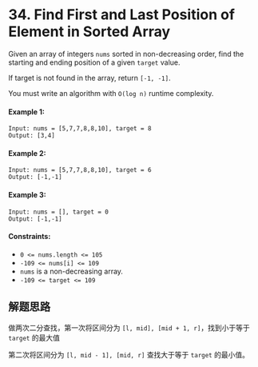 # 34. Find First and Last Position of Element in Sorted Array

Given an array of integers `nums` sorted in non-decreasing order, find the starting and ending position of a given `target` value.

If target is not found in the array, return `[-1, -1]`.

You must write an algorithm with `O(log n)` runtime complexity.

 

#### Example 1:

```
Input: nums = [5,7,7,8,8,10], target = 8
Output: [3,4]
```

#### Example 2:

```
Input: nums = [5,7,7,8,8,10], target = 6
Output: [-1,-1]
```

#### Example 3:

```
Input: nums = [], target = 0
Output: [-1,-1]
``` 

#### Constraints:

+ `0 <= nums.length <= 105`
+ `-109 <= nums[i] <= 109`
+ `nums` is a non-decreasing array.
+ `-109 <= target <= 109`

## 解题思路

做两次二分查找，第一次将区间分为 `[l, mid], [mid + 1, r]`，找到小于等于 `target` 的最大值

第二次将区间分为 `[l, mid - 1], [mid, r]` 查找大于等于 `target` 的最小值。
